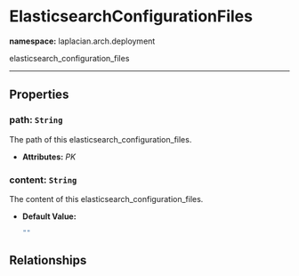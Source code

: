 # **ElasticsearchConfigurationFiles**
**namespace:** laplacian.arch.deployment

elasticsearch_configuration_files



---

## Properties

### path: `String`
The path of this elasticsearch_configuration_files.
- **Attributes:** *PK*

### content: `String`
The content of this elasticsearch_configuration_files.
- **Default Value:**
  ```kotlin
  ""
  ```

## Relationships
